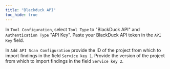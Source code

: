 ```yaml
---
title: "Blackduck API"
toc_hide: true
---
```

In `Tool Configuration`, select `Tool Type` to "BlackDuck API" and `Authentication Type` "API Key".
Paste your BlackDuck API token in the `API Key` field.

In `Add API Scan Configuration` provide the ID
of the project from which to import findings in the field `Service key 1`.
Provide the version of the project from which to import findings in the field `Service key 2`.